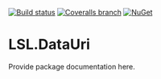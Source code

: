 [![Build status](https://img.shields.io/appveyor/ci/alunacjones/lsl-datauri.svg)](https://ci.appveyor.com/project/alunacjones/lsl-datauri)
[![Coveralls branch](https://img.shields.io/coverallsCoverage/github/alunacjones/LSL.DataUri)](https://coveralls.io/github/alunacjones/LSL.DataUri)
[![NuGet](https://img.shields.io/nuget/v/LSL.DataUri.svg)](https://www.nuget.org/packages/LSL.DataUri/)

# LSL.DataUri

Provide package documentation here.
